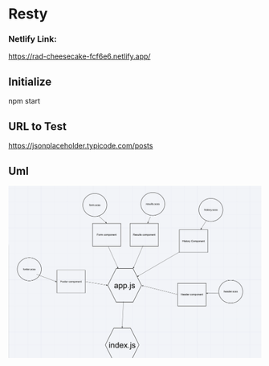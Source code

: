 # Resty

### Netlify Link: 

https://rad-cheesecake-fcf6e6.netlify.app/

## Initialize


npm start 

## URL to Test

https://jsonplaceholder.typicode.com/posts


## Uml 

![image](./Assets/lab27.png)